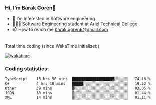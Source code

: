 ###  Hi, I’m Barak Goren👋
- 👀 I’m interested in Software engineering.
- 👨🏼‍🎓 Software Engineering student at Ariel Technical College
- 📫 How to reach me barak.goren6@gmail.com
##
Total time coding (since WakaTime initialized)

[![wakatime](https://wakatime.com/badge/user/5cc5ec80-a806-4ca2-a704-db29274e48cd.svg)](https://wakatime.com/@5cc5ec80-a806-4ca2-a704-db29274e48cd)

   
### Coding statistics:

<!--START_SECTION:waka-->

```txt
TypeScript    15 hrs 50 mins  ██████████████████▓░░░░░░   74.16 %
C#            4 hrs 10 mins   █████░░░░░░░░░░░░░░░░░░░░   19.52 %
Other         39 mins         ▓░░░░░░░░░░░░░░░░░░░░░░░░   03.05 %
JSON          18 mins         ▒░░░░░░░░░░░░░░░░░░░░░░░░   01.44 %
XML           14 mins         ▒░░░░░░░░░░░░░░░░░░░░░░░░   01.11 %
```

<!--END_SECTION:waka-->

<!---
barakgoren/barakgoren is a ✨ special ✨ repository because its `README.md` (this file) appears on your GitHub profile.
You can click the Preview link to take a look at your changes.
--->
